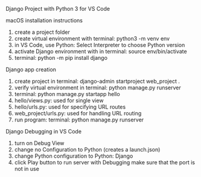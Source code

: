 Django Project with Python 3 for VS Code

macOS installation instructions
1. create a project folder
2. create virtual environment with terminal: python3 -m venv env
3. in VS Code, use Python: Select Interpreter to choose Python version
4. activate Django environment with in terminal: source env/bin/activate
5. terminal: python -m pip install django

Django app creation
1. create project in terminal: django-admin startproject web_project .
2. verify virtual environment in terminal: python manage.py runserver
3. terminal: python manage.py startapp hello
4. hello/views.py: used for single view
5. hello/urls.py: used for specifying URL routes
6. web_project/urls.py: used for handling URL routing
7. run program: terminal: python manage.py runserver

Django Debugging in VS Code
1. turn on Debug View
2. change no Configuration to Python (creates a launch.json)
3. change Python configuration to Python: Django
4. click Play button to run server with Debugging make sure that the port is not in use